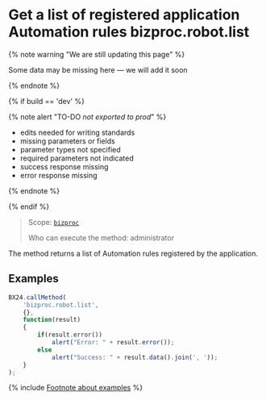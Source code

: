 # Get a list of registered application Automation rules bizproc.robot.list

{% note warning "We are still updating this page" %}

Some data may be missing here — we will add it soon

{% endnote %}

{% if build == 'dev' %}

{% note alert "TO-DO _not exported to prod_" %}

- edits needed for writing standards
- missing parameters or fields
- parameter types not specified
- required parameters not indicated
- success response missing
- error response missing

{% endnote %}

{% endif %}

> Scope: [`bizproc`](../../scopes/permissions.md)
>
> Who can execute the method: administrator

The method returns a list of Automation rules registered by the application.

## Examples

```javascript
BX24.callMethod(
	'bizproc.robot.list',
	{},
	function(result)
	{
		if(result.error())
			alert("Error: " + result.error());
		else
			alert("Success: " + result.data().join(', '));
	}
);
```

{% include [Footnote about examples](../../../_includes/examples.md) %}